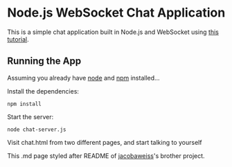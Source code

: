 Node.js WebSocket Chat Application
==================================

This is a simple chat application built in Node.js and WebSocket using [this tutorial](http://martinsikora.com/nodejs-and-websocket-simple-chat-tutorial#html-css).

Running the App
---------------
Assuming you already have [node](http://nodejs.org/) and [npm](https://npmjs.org/) installed...

Install the dependencies:

    npm install

Start the server:

    node chat-server.js

Visit chat.html from two different pages, and start talking to yourself

This .md page styled after README of [jacobaweiss](www.github.com/jacobaweiss)'s brother project.